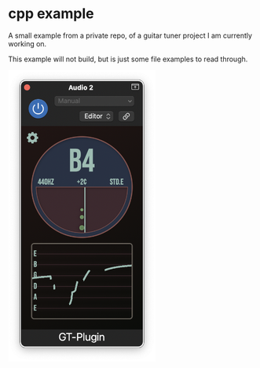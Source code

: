 # cpp example
 
A small example from a private repo, of a guitar tuner project I am currently working on.

This example will not build, but is just some file examples to read through.

<img src="Images/Tuner.png" alt="Alt Text" width="300">
